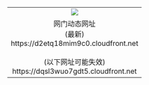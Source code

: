 ﻿<table>
  <tr></tr>
  <tr><td colspan=2 align=center><img src="https://d2etq18mim9c0.cloudfront.net/Up/oGate.jpg" /></td></tr>
  <tr><td colspan=2 align=center>网门动态网址<br/>(最新)
<br>https://d2etq18mim9c0.cloudfront.net
<br/><br/>(以下网址可能失效)
<br>https://dqsl3wuo7gdt5.cloudfront.net
    </td>
  </tr>
</table>
